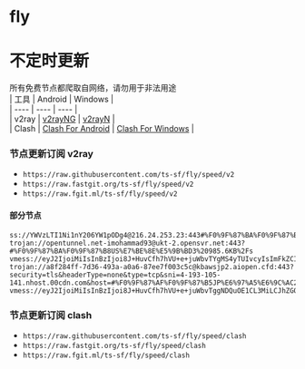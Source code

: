 # fly
# 不定时更新
所有免费节点都爬取自网络，请勿用于非法用途  
|  工具  | Android  | Windows  |  
|  ----  | ----   | ----  |  
| v2ray  | [v2rayNG](https://github.com/2dust/v2rayNG/releases) | [v2rayN](https://github.com/2dust/v2rayN/releases) |  
| Clash  | [Clash For Android](https://github.com/Kr328/ClashForAndroid/releases) | [Clash For Windows](https://github.com/Fndroid/clash_for_windows_pkg/releases) | 
  
### 节点更新订阅  v2ray
- `https://raw.githubusercontent.com/ts-sf/fly/speed/v2`  
- `https://raw.fastgit.org/ts-sf/fly/speed/v2`  
- `https://raw.fgit.ml/ts-sf/fly/speed/v2`  
#### 部分节点  
``` 
ss://YWVzLTI1Ni1nY206YW1pODg4@216.24.253.23:443#%F0%9F%87%BA%F0%9F%87%B8US%E7%BE%8E%E5%9B%BD2%2045.1MB%2Fs
trojan://opentunnel.net-imohammad93@ukt-2.opensvr.net:443?#%F0%9F%87%BA%F0%9F%87%B8US%E7%BE%8E%E5%9B%BD3%20985.6KB%2Fs
vmess://eyJ2IjoiMiIsInBzIjoi8J+HuvCfh7hVU+e+juWbvTYgMS4yTUIvcyIsImFkZCI6IjY0LjY0LjI1NC4yIiwicG9ydCI6IjMyOTgxIiwiaWQiOiIyZGNlODkzNC1kYTljLTQ0MDYtYWViOC0zZDVmYzAzYTAyNjYiLCJhaWQiOiIwIiwic2N5IjoiYXV0byIsIm5ldCI6InRjcCIsInR5cGUiOiJub25lIiwiaG9zdCI6IiIsInBhdGgiOiIiLCJ0bHMiOiJub25lIiwic25pIjoiIiwidGVzdF9uYW1lIjoiVVPnvo7lm702In0=
trojan://a8f284ff-7d36-493a-a0a6-87ee7f003c5c@kbawsjp2.aiopen.cfd:443?security=tls&headerType=none&type=tcp&sni=4-193-105-141.nhost.00cdn.com&host=#%F0%9F%87%AF%F0%9F%87%B5JP%E6%97%A5%E6%9C%AC2%20906.2KB%2Fs
vmess://eyJ2IjoiMiIsInBzIjoi8J+HuvCfh7hVU+e+juWbvTggNDQuOE1CL3MiLCJhZGQiOiIxOTguMi4yMDMuNTciLCJwb3J0IjoiNDQ2NzIiLCJpZCI6IjQxODA0OGFmLWEyOTMtNGI5OS05YjBjLTk4Y2EzNTgwZGQyNCIsImFpZCI6IjY0Iiwic2N5IjoiYXV0byIsIm5ldCI6InRjcCIsInR5cGUiOiJub25lIiwiaG9zdCI6IiIsInBhdGgiOiIvaWhocDBkdWNzMTM5NGR5byIsInRscyI6IiIsInNuaSI6IiIsInRlc3RfbmFtZSI6IlVT576O5Zu9OCJ9
```
### 节点更新订阅  clash
- `https://raw.githubusercontent.com/ts-sf/fly/speed/clash`  
- `https://raw.fastgit.org/ts-sf/fly/speed/clash`  
- `https://raw.fgit.ml/ts-sf/fly/speed/clash`  


